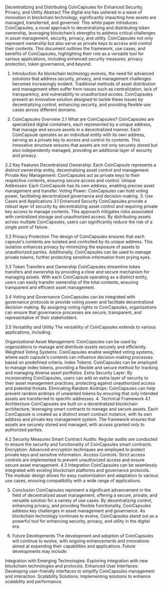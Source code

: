 Decentralizing and Distributing CoinCapsules for Enhanced Security, Privacy, and Utility
Abstract
The digital era has ushered in a wave of innovation in blockchain technology, significantly impacting how assets are managed, transferred, and governed. This white paper introduces CoinCapsules, a novel approach to decentralizing and distributing token ownership, leveraging blockchain’s strengths to address critical challenges in asset management, security, privacy, and utility. CoinCapsules not only represent ownership but also serve as private keys to access and control their contents. This document outlines the framework, use cases, and benefits of CoinCapsules, highlighting their role as a versatile tool for various applications, including enhanced security measures, privacy protection, token governance, and beyond.

1. Introduction
As blockchain technology evolves, the need for advanced solutions that address security, privacy, and management challenges becomes increasingly evident. Traditional methods of asset distribution and management often suffer from issues such as centralization, lack of transparency, and vulnerability to unauthorized access. CoinCapsules present an innovative solution designed to tackle these issues by decentralizing control, enhancing security, and providing flexible use cases across different domains.

2. CoinCapsules Overview
2.1 What are CoinCapsules?
CoinCapsules are specialized digital containers, each represented by a unique address, that manage and secure assets in a decentralized manner. Each CoinCapsule operates as an individual entity with its own address, serving as a private key to access and control its contents. This innovative structure ensures that assets are not only securely stored but also independently managed, providing an additional layer of security and privacy.

2.2 Key Features
Decentralized Ownership: Each CoinCapsule represents a distinct ownership entity, decentralizing asset control and management.
Private Key Management: CoinCapsules act as private keys to their respective contents, ensuring secure access and control.
Unique Addresses: Each CoinCapsule has its own address, enabling precise asset management and transfer.
Voting Power: CoinCapsules can hold voting power, facilitating decentralized governance and decision-making.
3. Use Cases and Applications
3.1 Enhanced Security
CoinCapsules provide a robust layer of security by decentralizing asset control and requiring private key access to manage contents. This approach mitigates risks associated with centralized storage and unauthorized access. By distributing assets across multiple CoinCapsules, users can significantly reduce the risk of a single point of failure.

3.2 Privacy Protection
The design of CoinCapsules ensures that each capsule's contents are isolated and controlled by its unique address. This isolation enhances privacy by minimizing the exposure of assets to unauthorized parties. Additionally, CoinCapsules can be used to manage private tokens, further protecting sensitive information from prying eyes.

3.3 Token Transfers and Ownership
CoinCapsules streamline token transfers and ownership by providing a clear and secure mechanism for managing assets. With each CoinCapsule operating as a distinct entity, users can easily transfer ownership of the total contents, ensuring transparent and efficient asset management.

3.4 Voting and Governance
CoinCapsules can be integrated with governance protocols to provide voting power and facilitate decentralized decision-making. By assigning voting rights to CoinCapsules, organizations can ensure that governance processes are secure, transparent, and representative of their stakeholders.

3.5 Versatility and Utility
The versatility of CoinCapsules extends to various applications, including:

Organizational Asset Management: CoinCapsules can be used by organizations to manage and distribute assets securely and efficiently.
Weighted Voting Systems: CoinCapsules enable weighted voting systems, where each capsule's contents can influence decision-making processes based on predefined criteria.
Index Tokens: CoinCapsules can be employed to manage index tokens, providing a flexible and secure method for tracking and managing diverse asset portfolios.
Extra Security Layer: By incorporating CoinCapsules, users can add an extra layer of security to their asset management practices, protecting against unauthorized access and potential threats.
Eliminating Random Airdrops: CoinCapsules can help prevent random airdrops of unwanted tokens by ensuring that only intended assets are transferred to specific addresses.
4. Technical Framework
4.1 Architecture
CoinCapsules are built on a decentralized blockchain architecture, leveraging smart contracts to manage and secure assets. Each CoinCapsule is created as a distinct smart contract instance, with its own address and private key management system. The framework ensures that assets are securely stored and managed, with access granted only to authorized parties.

4.2 Security Measures
Smart Contract Audits: Regular audits are conducted to ensure the security and functionality of CoinCapsules smart contracts.
Encryption: Advanced encryption techniques are employed to protect private keys and sensitive information.
Access Controls: Strict access controls are implemented to prevent unauthorized access and ensure secure asset management.
4.3 Integration
CoinCapsules can be seamlessly integrated with existing blockchain platforms and governance protocols. The modular design allows for easy customization and adaptation to various use cases, ensuring compatibility with a wide range of applications.

5. Conclusion
CoinCapsules represent a significant advancement in the field of decentralized asset management, offering a secure, private, and versatile solution for a variety of use cases. By decentralizing control, enhancing privacy, and providing flexible functionality, CoinCapsules address key challenges in asset management and governance. As blockchain technology continues to evolve, CoinCapsules stand out as a powerful tool for enhancing security, privacy, and utility in the digital era.

6. Future Developments
The development and adoption of CoinCapsules will continue to evolve, with ongoing enhancements and innovations aimed at expanding their capabilities and applications. Future developments may include:

Integration with Emerging Technologies: Exploring integration with new blockchain technologies and protocols.
Enhanced User Interfaces: Developing user-friendly interfaces to simplify CoinCapsules management and interaction.
Scalability Solutions: Implementing solutions to enhance scalability and performance.

